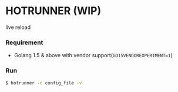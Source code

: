 HOTRUNNER **(WIP)**
===

live reload

### Requirement
* Golang 1.5 & above with vendor support(`GO15VENDOREXPERIMENT=1`)

### Run
```bash
$ hotrunner -c config_file -v
```

